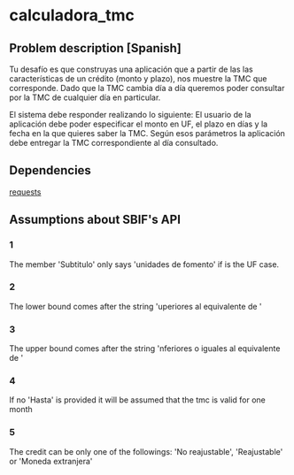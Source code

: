 # calculadora_tmc

## Problem description [Spanish]

Tu desafío es que construyas una aplicación que a partir de las las características de un crédito (monto y plazo), nos muestre la TMC que corresponde. Dado que la TMC cambia día a día queremos poder consultar por la TMC de cualquier día en particular.

El sistema debe responder realizando lo siguiente:
El usuario de la aplicación debe poder especificar el monto en UF, el plazo en días y la fecha en la que quieres saber la TMC.
Según esos parámetros la aplicación debe entregar la TMC correspondiente al día consultado.

## Dependencies
[requests](https://realpython.com/python-requests/)

## Assumptions about SBIF's API

### 1
The member 'Subtitulo' only says 'unidades de fomento' if is the UF case.

### 2
The lower bound comes after the string 'uperiores al equivalente de '

### 3
The upper bound comes after the string 'nferiores o iguales al equivalente de '

### 4
If no 'Hasta' is provided it will be assumed that the tmc is valid for one month

### 5
The credit can be only one of the followings: 'No reajustable', 'Reajustable' or 'Moneda extranjera'
